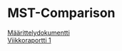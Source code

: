 # MST-Comparison

[Määrittelydokumentti](https://github.com/rpulkka/MST-Comparison/blob/master/maarittelydokumentti.md)<br/>
[Viikkoraportti 1](https://github.com/rpulkka/MST-Comparison/blob/master/viikkoraportti1.md)

